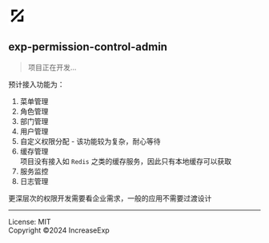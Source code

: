 <img src="./console/public/favicon.ico" width="36" alt="logo" />

## exp-permission-control-admin

> 项目正在开发...

预计接入功能为：

1. 菜单管理
2. 角色管理
3. 部门管理
4. 用户管理
5. 自定义权限分配 - 该功能较为复杂，耐心等待
6. 缓存管理  
   项目没有接入如 `Redis` 之类的缓存服务，因此只有本地缓存可以获取
7. 服务监控
8. 日志管理

更深层次的权限开发需要看企业需求，一般的应用不需要过渡设计

---

License: MIT  
Copyright &copy;2024 IncreaseExp
